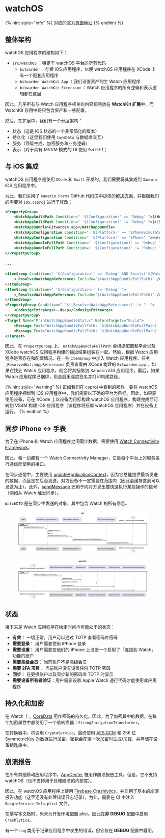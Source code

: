 # watchOS

{% hint style="info" %}
对应的[官方页面地址](https://contributing.bitwarden.com/architecture/mobile-clients/watchOS)
{% endhint %}

## 整体架构 <a href="#overall-architecture" id="overall-architecture"></a>

watchOS 应用程序的结构如下：

* `src/watchOS` ：特定于 watchOS 平台的所有代码
  * `bitwarden` ：存根 iOS 应用程序，以便 watchOS 应用程序在 XCode 上有一个配套应用程序
  * `bitwarden WatchKit App` ：我们设置资产的主 Watch 应用程序
  * `bitwarden WatchKit Extension` ：Watch 应用程序的所有逻辑和表示逻辑都在这里

因此，几乎所有与 Watch 应用程序相关的内容都将放在 **WatchKit 扩展**中，而 WatchKit 应用中将只包含资产和一些配置。

然后，在扩展中，我们有一个分层架构：

* 状态（这是 iOS 状态的一个非常简化的版本）
* 持久化（这里我们使用 `CoreData` 与数据库交互）
* 服务（顶级生成、加密服务和业务逻辑）
* 表示（对于具有 MVVM 模式的 UI 使用 `SwiftUI` ）

## 与 iOS 集成 <a href="#integration-with-ios" id="integration-with-ios"></a>

watchOS 应用程序是使用 `XCode` 和 `Swift` 开发的，我们需要将其集成到 `Xamarin` iOS 应用程序中。

为此，我们采用了 `Xamarin.Forms` GitHub 代码库中提供的[解决方案](https://github.com/xamarin/xamarin-macios/issues/10070#issuecomment-1033428823)，并根据我们的需要对 `iOS.csproj` 进行了修改：

```xml
<PropertyGroup>
    <WatchAppBuildPath Condition=" '$(Configuration)' == 'Debug' ">$(Home)/Library/Developer/Xcode/DerivedData/bitwarden-cbtqsueryycvflfzbsoteofskiyr/Build/Products</WatchAppBuildPath>
    <WatchAppBuildPath Condition=" '$(Configuration)' != 'Debug' ">$([System.IO.Path]::GetFullPath('$(MSBuildProjectDirectory)\..'))/watchOS/bitwarden.xcarchive/Products/Applications/bitwarden.app/Watch</WatchAppBuildPath>
    <WatchAppBundle>Bitwarden.app</WatchAppBundle>
    <WatchAppConfiguration Condition=" '$(Platform)' == 'iPhoneSimulator' ">watchsimulator</WatchAppConfiguration>
    <WatchAppConfiguration Condition=" '$(Platform)' == 'iPhone' ">watchos</WatchAppConfiguration>
    <WatchAppBundleFullPath Condition=" '$(Configuration)' == 'Debug' ">$(WatchAppBuildPath)/$(Configuration)-$(WatchAppConfiguration)/$(WatchAppBundle)</WatchAppBundleFullPath>
    <WatchAppBundleFullPath Condition=" '$(Configuration)' != 'Debug' ">$(WatchAppBuildPath)/$(WatchAppBundle)</WatchAppBundleFullPath>
</PropertyGroup>

...

<ItemGroup Condition=" '$(Configuration)' == 'Debug' AND Exists('$(WatchAppBundleFullPath)') ">
    <_ResolvedWatchAppReferences Include="$(WatchAppBundleFullPath)" />
</ItemGroup>
<ItemGroup Condition=" '$(Configuration)' != 'Debug' ">
    <_ResolvedWatchAppReferences Include="$(WatchAppBundleFullPath)" />
</ItemGroup>
<PropertyGroup Condition=" '$(_ResolvedWatchAppReferences)' != '' ">
    <CodesignExtraArgs>--deep</CodesignExtraArgs>
</PropertyGroup>
<Target Name="PrintWatchAppBundleStatus" BeforeTargets="Build">
    <Message Text="WatchAppBundleFullPath: '$(WatchAppBundleFullPath)' exists" Condition=" Exists('$(WatchAppBundleFullPath)') " />
    <Message Text="WatchAppBundleFullPath: '$(WatchAppBundleFullPath)' does NOT exist" Condition=" !Exists('$(WatchAppBundleFullPath)') " />
</Target>
```

因此，在 `PropertyGroup` 上， `WatchAppBundleFullPath` 会根据配置和平台以及 XCode watchOS 应用程序构建的输出结果组装在一起。然后，根据 Watch 应用程序是否存在和配置情况，在一些 `ItemGroup` 中加入 Watch 应用程序。任务 `_ResolvedWatchAppReferences` 负责查看由 XCode 构建的 `Bitwarden.app` ，如果它找到 Watch 应用程序，就会将其捆绑到 Xamarin iOS 应用程序。最后，如果 Watch 应用程序已捆绑，则会启用深度签名并打印构建路径。

{% hint style="warning" %}
正如我们在 csproj 中看到的那样，要将 watchOS 应用程序捆绑到 iOS 应用程序中，我们需要以正确的平台为目标。因此，如果要使用设备，可在 XCode 上以设备为目标构建 watchOS 应用程序，构建完成后可转到 VS4M 构建 iOS 应用程序（该程序将捆绑 watchOS 应用程序）并在设备上运行。
{% endhint %}

## 同步 iPhone <-> 手表 <a href="#synchronization-iphone-watch" id="synchronization-iphone-watch"></a>

为了在 iPhone 和 Watch 应用程序之间同步数据，需要使用 [Watch Connectivity Framework](https://developer.apple.com/documentation/watchconnectivity)。

因此，每一边都有一个 Watch Connectivity Manager，它是每个平台上的服务进行通信而使用的接口。

在同步通信中，主要使用 [updateApplicationContext](https://developer.apple.com/documentation/watchconnectivity/wcsession/1615621-updateapplicationcontext)，因为它总能提供最新发送的数据，而且是在后台发送，对方设备不一定需要在范围内（因此会缓存直到可以发送为止）。此外，[sendMessage](https://developer.apple.com/documentation/watchconnectivity/wcsession/1615687-sendmessage) 还用于向对方发出要快速执行某些操作的信号（例如从 Watch 触发同步）。

`WatchDTO` 是在同步中发送的对象，其中包含 Watch 的所有信息。

<div align="left">

<figure><img src="../../.gitbook/assets/iOS.svg" alt=""><figcaption></figcaption></figure>

</div>

<div align="left">

<figure><img src="../../.gitbook/assets/watchOS.svg" alt=""><figcaption></figcaption></figure>

</div>

## 状态 <a href="#states" id="states"></a>

接下来是 Watch 应用程序在给定时间内可能处于的状态：

* **有效**： 一切正常，用户可以通过 TOTP 查看密码库密码
* **需要登录**： 用户需要使用 iPhone 登录
* **需要设置**： 用户需要在他们的 iPhone 上设置一个启用了「连接到 Watch」功能的账户
* **需要高级会员**： 当前账户不是高级会员
* **需要 2FA 项目**： 当前账户没有设置任何 TOTP 密码
* **同步**： 在更换账户以及同步新的密码库 TOTP 时显示
* **需要设备所有者验证**：用户需要设置 Apple Watch 通行代码才能使用此应用程序

## 持久化和加密 <a href="#persistence-and-encryption" id="persistence-and-encryption"></a>

在 Watch 上，[CoreData](https://developer.apple.com/documentation/coredata) 用作密码的持久化。因此，为了加密其中的数据，在每个加密属性中都使用了一个值转换器：`StringEncryptionTransformer`。

在转换器中，将调用 `CryptoService`，最终使用 [AES.GCM](https://developer.apple.com/documentation/cryptokit/aes/gcm) 和 256 位 [SymmetricKey](https://developer.apple.com/documentation/cryptokit/symmetrickey) 对数据进行加密。密钥会在第一次加密时生成/加载，并存储在设备钥匙串中。

## 崩溃报告 <a href="#crash-reporting" id="crash-reporting"></a>

在所有其他移动应用程序中，[AppCenter](https://appcenter.ms/) 被用作崩溃报告工具。但是，它不支持 watchOS（也不支持用于处理崩溃的内部库）。

因此，在 watchOS 应用程序上使用 [Firebase Crashlytics](https://firebase.google.com/docs/crashlytics)，并启用了基本的崩溃报告功能（这里还没有处理错误日志记录）。为此，需要在 CI 中注入 `GoogleService-Info.plist` 文件。

在撰写本文档时，尚未为开发环境配置 plist，因此在**非 DEBUG** 配置中启用 `Crashlytics`。

有一个 `Log` 类用于记录应用程序中发生的错误，但它仅在 **DEBUG** 配置中启用。
